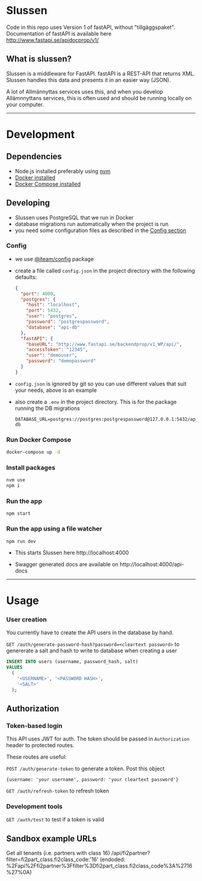 # Slussen

Code in this repo uses Version 1 of fastAPI, without "tillgäggspaket".
Documentation of fastAPI is available here http://www.fastapi.se/apidocprop/v1/

## What is slussen?

Slussen is a middleware for FastAPI. fastAPI is a REST-API that returns XML. Slussen handles this data and presents it in an easier way (JSON).

A lot of Allmännyttas services uses this, and when you develop Allämnnyttans services, this is often used and should be running locally on your computer.

---

# Development

## Dependencies

- Node.js installed preferably using [nvm](https://github.com/nvm-sh/nvm#installing-and-updating)
- [Docker installed](https://docs.docker.com/get-docker/)
- [Docker Compose installed](https://docs.docker.com/compose/install/)

## Developing

- Slussen uses PostgreSQL that we run in Docker
- database migrations run automatically when the project is run
- you need some configuration files as described in the [Config section](#-Config)

### Config

- we use [@iteam/config](https://iteam1337.github.io/#/config/examples) package

- create a file called `config.json` in the project directory with the following defaults:

  ```json
  {
    "port": 4000,
    "postgres": {
      "host": "localhost",
      "port": 5432,
      "user": "postgres",
      "password": "postgrespassword",
      "database": "api-db"
    },
    "fastAPI": {
      "baseURL": "http://www.fastapi.se/backendprop/v1_WP/api/",
      "accessToken": "12345",
      "user": "demouser",
      "password": "demopassword"
    }
  }
  ```

- `config.json` is ignored by git so you can use different values that suit your needs, above is an example

- also create a `.env` in the project directory. This is for the package running the DB migrations

  ```
  DATABASE_URL=postgres://postgres:postgrespassword@127.0.0.1:5432/api-db
  ```

### Run Docker Compose

```bash
docker-compose up -d
```

### Install packages

```bash
nvm use
npm i
```

### Run the app

```
npm start
```

### Run the app using a file watcher

```
npm run dev
```

- This starts Slussen here http://localhost:4000

- Swagger generated docs are available on http://localhost:4000/api-docs

---

# Usage

### User creation

You currently have to create the API users in the database by hand.

`GET /auth/generate-password-hash?password=<cleartext password>` to genererate a salt and hash to write to database when creating a user

```sql
INSERT INTO users (username, password_hash, salt)
VALUES
  (
    '<USERNAME>', '<PASSWORD HASH>',
    '<SALT>'
  );

```

## Authorization

### Token-based login

This API uses JWT for auth. The token should be passed in `Authorization` header to protected routes.

These routes are useful:

`POST /auth/generate-token` to generate a token. Post this object

```
{username: 'your username', password: 'your cleartext password'}
```

`GET /auth/refresh-token` to refresh token

### Development tools

`GET /auth/test` to test if a token is valid

## Sandbox example URLs

Get all tenants (i.e. partners with class 16)
/api/fi2partner?filter=fi2part_class.fi2class_code:'16'
(endoded: %2Fapi%2Ffi2partner%3Ffilter%3Dfi2part_class.fi2class_code%3A%2716%27%0A)

